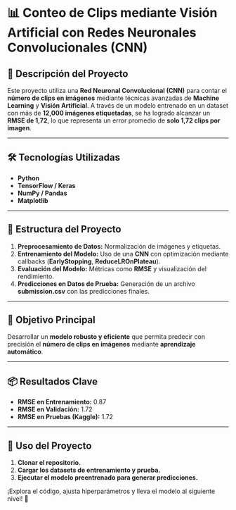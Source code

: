 # 📊 Conteo de Clips mediante Visión Artificial con Redes Neuronales Convolucionales (CNN)

## 🚀 Descripción del Proyecto  
Este proyecto utiliza una **Red Neuronal Convolucional (CNN)** para contar el **número de clips en imágenes** mediante técnicas avanzadas de **Machine Learning** y **Visión Artificial**. A través de un modelo entrenado en un dataset con más de **12,000 imágenes etiquetadas**, se ha logrado alcanzar un **RMSE de 1,72**, lo que representa un error promedio de **solo 1,72 clips por imagen**.

---

## 🛠️ Tecnologías Utilizadas  
- **Python**  
- **TensorFlow / Keras**  
- **NumPy / Pandas**  
- **Matplotlib**  

---

## 📁 Estructura del Proyecto  
1. **Preprocesamiento de Datos:** Normalización de imágenes y etiquetas.  
2. **Entrenamiento del Modelo:** Uso de una **CNN** con optimización mediante callbacks (**EarlyStopping**, **ReduceLROnPlateau**).  
3. **Evaluación del Modelo:** Métricas como **RMSE** y visualización del rendimiento.  
4. **Predicciones en Datos de Prueba:** Generación de un archivo **submission.csv** con las predicciones finales.  

---

## 🎯 Objetivo Principal  
Desarrollar un **modelo robusto y eficiente** que permita predecir con precisión el **número de clips en imágenes** mediante **aprendizaje automático**.

---

## 📦 Resultados Clave  
- **RMSE en Entrenamiento:** 0.87  
- **RMSE en Validación:** 1.72  
- **RMSE en Pruebas (Kaggle):** 1.72  

---

## 📌 Uso del Proyecto  
1. **Clonar el repositorio.**  
2. **Cargar los datasets de entrenamiento y prueba.**  
3. **Ejecutar el modelo preentrenado para generar predicciones.**  

¡Explora el código, ajusta hiperparámetros y lleva el modelo al siguiente nivel! 🚀
